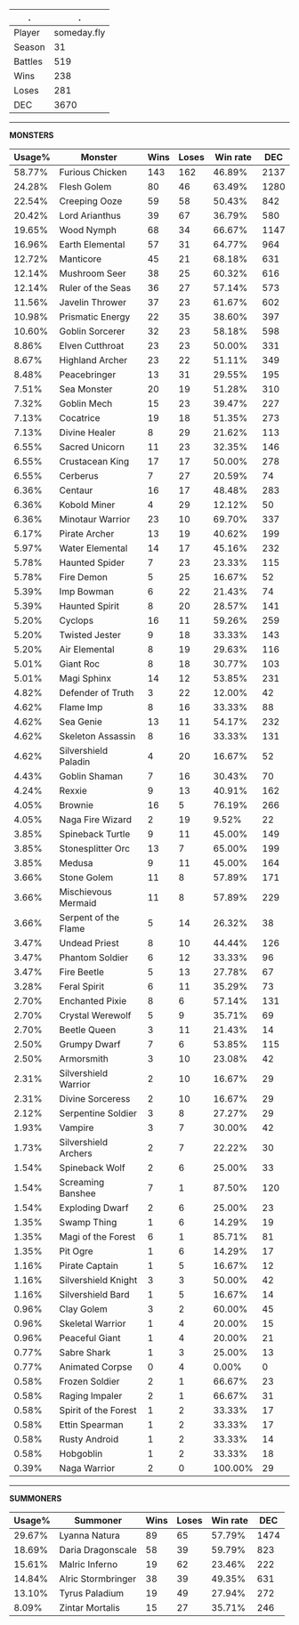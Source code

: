.|.
|-|-
Player|someday.fly
Season|31
Battles|519
Wins|238
Loses|281
DEC|3670

---
**MONSTERS**

Usage%|Monster|Wins|Loses|Win rate|DEC|
-|-|-|-|-|-|
58.77%|Furious Chicken|143|162|46.89%|2137|
24.28%|Flesh Golem|80|46|63.49%|1280|
22.54%|Creeping Ooze|59|58|50.43%|842|
20.42%|Lord Arianthus|39|67|36.79%|580|
19.65%|Wood Nymph|68|34|66.67%|1147|
16.96%|Earth Elemental|57|31|64.77%|964|
12.72%|Manticore|45|21|68.18%|631|
12.14%|Mushroom Seer|38|25|60.32%|616|
12.14%|Ruler of the Seas|36|27|57.14%|573|
11.56%|Javelin Thrower|37|23|61.67%|602|
10.98%|Prismatic Energy|22|35|38.60%|397|
10.60%|Goblin Sorcerer|32|23|58.18%|598|
8.86%|Elven Cutthroat|23|23|50.00%|331|
8.67%|Highland Archer|23|22|51.11%|349|
8.48%|Peacebringer|13|31|29.55%|195|
7.51%|Sea Monster|20|19|51.28%|310|
7.32%|Goblin Mech|15|23|39.47%|227|
7.13%|Cocatrice|19|18|51.35%|273|
7.13%|Divine Healer|8|29|21.62%|113|
6.55%|Sacred Unicorn|11|23|32.35%|146|
6.55%|Crustacean King|17|17|50.00%|278|
6.55%|Cerberus|7|27|20.59%|74|
6.36%|Centaur|16|17|48.48%|283|
6.36%|Kobold Miner|4|29|12.12%|50|
6.36%|Minotaur Warrior|23|10|69.70%|337|
6.17%|Pirate Archer|13|19|40.62%|199|
5.97%|Water Elemental|14|17|45.16%|232|
5.78%|Haunted Spider|7|23|23.33%|115|
5.78%|Fire Demon|5|25|16.67%|52|
5.39%|Imp Bowman|6|22|21.43%|74|
5.39%|Haunted Spirit|8|20|28.57%|141|
5.20%|Cyclops|16|11|59.26%|259|
5.20%|Twisted Jester|9|18|33.33%|143|
5.20%|Air Elemental|8|19|29.63%|116|
5.01%|Giant Roc|8|18|30.77%|103|
5.01%|Magi Sphinx|14|12|53.85%|231|
4.82%|Defender of Truth|3|22|12.00%|42|
4.62%|Flame Imp|8|16|33.33%|88|
4.62%|Sea Genie|13|11|54.17%|232|
4.62%|Skeleton Assassin|8|16|33.33%|131|
4.62%|Silvershield Paladin|4|20|16.67%|52|
4.43%|Goblin Shaman|7|16|30.43%|70|
4.24%|Rexxie|9|13|40.91%|162|
4.05%|Brownie|16|5|76.19%|266|
4.05%|Naga Fire Wizard|2|19|9.52%|22|
3.85%|Spineback Turtle|9|11|45.00%|149|
3.85%|Stonesplitter Orc|13|7|65.00%|199|
3.85%|Medusa|9|11|45.00%|164|
3.66%|Stone Golem|11|8|57.89%|171|
3.66%|Mischievous Mermaid|11|8|57.89%|229|
3.66%|Serpent of the Flame|5|14|26.32%|38|
3.47%|Undead Priest|8|10|44.44%|126|
3.47%|Phantom Soldier|6|12|33.33%|96|
3.47%|Fire Beetle|5|13|27.78%|67|
3.28%|Feral Spirit|6|11|35.29%|73|
2.70%|Enchanted Pixie|8|6|57.14%|131|
2.70%|Crystal Werewolf|5|9|35.71%|69|
2.70%|Beetle Queen|3|11|21.43%|14|
2.50%|Grumpy Dwarf|7|6|53.85%|115|
2.50%|Armorsmith|3|10|23.08%|42|
2.31%|Silvershield Warrior|2|10|16.67%|29|
2.31%|Divine Sorceress|2|10|16.67%|29|
2.12%|Serpentine Soldier|3|8|27.27%|29|
1.93%|Vampire|3|7|30.00%|42|
1.73%|Silvershield Archers|2|7|22.22%|30|
1.54%|Spineback Wolf|2|6|25.00%|33|
1.54%|Screaming Banshee|7|1|87.50%|120|
1.54%|Exploding Dwarf|2|6|25.00%|23|
1.35%|Swamp Thing|1|6|14.29%|19|
1.35%|Magi of the Forest|6|1|85.71%|81|
1.35%|Pit Ogre|1|6|14.29%|17|
1.16%|Pirate Captain|1|5|16.67%|12|
1.16%|Silvershield Knight|3|3|50.00%|42|
1.16%|Silvershield Bard|1|5|16.67%|14|
0.96%|Clay Golem|3|2|60.00%|45|
0.96%|Skeletal Warrior|1|4|20.00%|15|
0.96%|Peaceful Giant|1|4|20.00%|21|
0.77%|Sabre Shark|1|3|25.00%|13|
0.77%|Animated Corpse|0|4|0.00%|0|
0.58%|Frozen Soldier|2|1|66.67%|23|
0.58%|Raging Impaler|2|1|66.67%|31|
0.58%|Spirit of the Forest|1|2|33.33%|17|
0.58%|Ettin Spearman|1|2|33.33%|17|
0.58%|Rusty Android|1|2|33.33%|14|
0.58%|Hobgoblin|1|2|33.33%|18|
0.39%|Naga Warrior|2|0|100.00%|29|

---
**SUMMONERS**

Usage%|Summoner|Wins|Loses|Win rate|DEC|
-|-|-|-|-|-|
29.67%|Lyanna Natura|89|65|57.79%|1474|
18.69%|Daria Dragonscale|58|39|59.79%|823|
15.61%|Malric Inferno|19|62|23.46%|222|
14.84%|Alric Stormbringer|38|39|49.35%|631|
13.10%|Tyrus Paladium|19|49|27.94%|272|
8.09%|Zintar Mortalis|15|27|35.71%|246|
